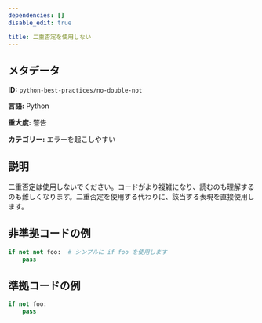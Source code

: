 ```yaml
---
dependencies: []
disable_edit: true

title: 二重否定を使用しない
---
```

## メタデータ
**ID:** `python-best-practices/no-double-not`

**言語:** Python

**重大度:** 警告

**カテゴリー:** エラーを起こしやすい

## 説明
二重否定は使用しないでください。コードがより複雑になり、読むのも理解するのも難しくなります。二重否定を使用する代わりに、該当する表現を直接使用します。

## 非準拠コードの例
```python
if not not foo:  # シンプルに if foo を使用します
    pass
```

## 準拠コードの例
```python
if not foo:
    pass
```
